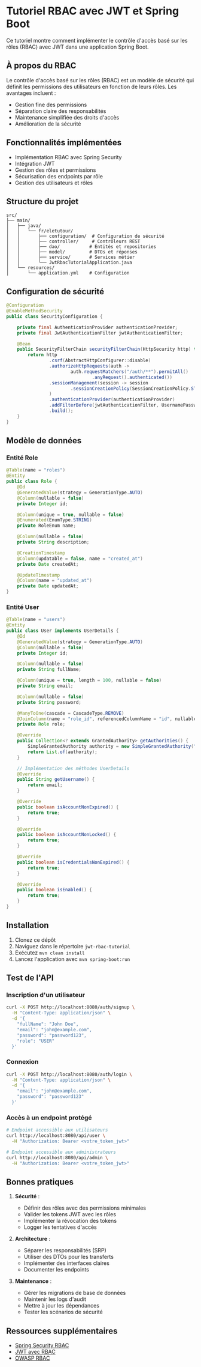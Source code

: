 # Tutoriel RBAC avec JWT et Spring Boot

Ce tutoriel montre comment implémenter le contrôle d'accès basé sur les rôles (RBAC) avec JWT dans une application Spring Boot.

## À propos du RBAC

Le contrôle d'accès basé sur les rôles (RBAC) est un modèle de sécurité qui définit les permissions des utilisateurs en fonction de leurs rôles. Les avantages incluent :
- Gestion fine des permissions
- Séparation claire des responsabilités
- Maintenance simplifiée des droits d'accès
- Amélioration de la sécurité

## Fonctionnalités implémentées

- Implémentation RBAC avec Spring Security
- Intégration JWT
- Gestion des rôles et permissions
- Sécurisation des endpoints par rôle
- Gestion des utilisateurs et rôles

## Structure du projet

```
src/
├── main/
│   ├── java/
│   │   └── fr/eletutour/
│   │       ├── configuration/  # Configuration de sécurité
│   │       ├── controller/     # Contrôleurs REST
│   │       ├── dao/           # Entités et repositories
│   │       ├── model/         # DTOs et réponses
│   │       ├── service/       # Services métier
│   │       └── JwtRbacTutorialApplication.java
│   └── resources/
│       └── application.yml    # Configuration
```

## Configuration de sécurité

```java
@Configuration
@EnableMethodSecurity
public class SecurityConfiguration {

    private final AuthenticationProvider authenticationProvider;
    private final JwtAuthenticationFilter jwtAuthenticationFilter;

    @Bean
    public SecurityFilterChain securityFilterChain(HttpSecurity http) throws Exception {
        return http
                .csrf(AbstractHttpConfigurer::disable)
                .authorizeHttpRequests(auth ->
                        auth.requestMatchers("/auth/**").permitAll()
                                .anyRequest().authenticated())
                .sessionManagement(session -> session
                        .sessionCreationPolicy(SessionCreationPolicy.STATELESS)
                )
                .authenticationProvider(authenticationProvider)
                .addFilterBefore(jwtAuthenticationFilter, UsernamePasswordAuthenticationFilter.class)
                .build();
    }
}
```

## Modèle de données

### Entité Role
```java
@Table(name = "roles")
@Entity
public class Role {
    @Id
    @GeneratedValue(strategy = GenerationType.AUTO)
    @Column(nullable = false)
    private Integer id;

    @Column(unique = true, nullable = false)
    @Enumerated(EnumType.STRING)
    private RoleEnum name;

    @Column(nullable = false)
    private String description;

    @CreationTimestamp
    @Column(updatable = false, name = "created_at")
    private Date createdAt;

    @UpdateTimestamp
    @Column(name = "updated_at")
    private Date updatedAt;
}
```

### Entité User
```java
@Table(name = "users")
@Entity
public class User implements UserDetails {
    @Id
    @GeneratedValue(strategy = GenerationType.AUTO)
    @Column(nullable = false)
    private Integer id;

    @Column(nullable = false)
    private String fullName;

    @Column(unique = true, length = 100, nullable = false)
    private String email;

    @Column(nullable = false)
    private String password;

    @ManyToOne(cascade = CascadeType.REMOVE)
    @JoinColumn(name = "role_id", referencedColumnName = "id", nullable = false)
    private Role role;

    @Override
    public Collection<? extends GrantedAuthority> getAuthorities() {
        SimpleGrantedAuthority authority = new SimpleGrantedAuthority("ROLE_" + role.getName().toString());
        return List.of(authority);
    }

    // Implémentation des méthodes UserDetails
    @Override
    public String getUsername() {
        return email;
    }

    @Override
    public boolean isAccountNonExpired() {
        return true;
    }

    @Override
    public boolean isAccountNonLocked() {
        return true;
    }

    @Override
    public boolean isCredentialsNonExpired() {
        return true;
    }

    @Override
    public boolean isEnabled() {
        return true;
    }
}
```

## Installation

1. Clonez ce dépôt
2. Naviguez dans le répertoire `jwt-rbac-tutorial`
3. Exécutez `mvn clean install`
4. Lancez l'application avec `mvn spring-boot:run`

## Test de l'API

### Inscription d'un utilisateur
```bash
curl -X POST http://localhost:8080/auth/signup \
  -H "Content-Type: application/json" \
  -d '{
    "fullName": "John Doe",
    "email": "john@example.com",
    "password": "password123",
    "role": "USER"
  }'
```

### Connexion
```bash
curl -X POST http://localhost:8080/auth/login \
  -H "Content-Type: application/json" \
  -d '{
    "email": "john@example.com",
    "password": "password123"
  }'
```

### Accès à un endpoint protégé
```bash
# Endpoint accessible aux utilisateurs
curl http://localhost:8080/api/user \
  -H "Authorization: Bearer <votre_token_jwt>"

# Endpoint accessible aux administrateurs
curl http://localhost:8080/api/admin \
  -H "Authorization: Bearer <votre_token_jwt>"
```

## Bonnes pratiques

1. **Sécurité** :
   - Définir des rôles avec des permissions minimales
   - Valider les tokens JWT avec les rôles
   - Implémenter la révocation des tokens
   - Logger les tentatives d'accès

2. **Architecture** :
   - Séparer les responsabilités (SRP)
   - Utiliser des DTOs pour les transferts
   - Implémenter des interfaces claires
   - Documenter les endpoints

3. **Maintenance** :
   - Gérer les migrations de base de données
   - Maintenir les logs d'audit
   - Mettre à jour les dépendances
   - Tester les scénarios de sécurité

## Ressources supplémentaires

- [Spring Security RBAC](https://docs.spring.io/spring-security/reference/servlet/authorization/method-security.html)
- [JWT avec RBAC](https://auth0.com/blog/role-based-access-control-rbac-and-react-apps/)
- [OWASP RBAC](https://cheatsheetseries.owasp.org/cheatsheets/Authorization_Cheat_Sheet.html)